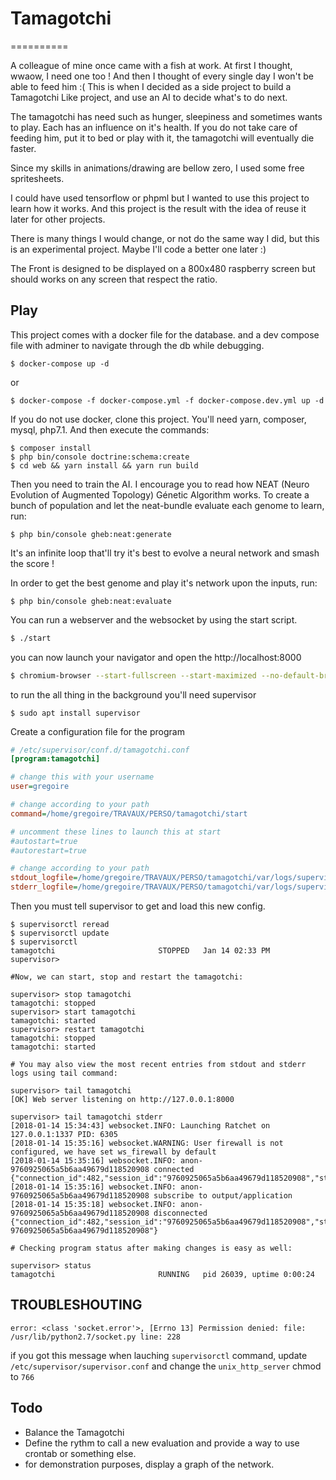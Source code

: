 # Tamagotchi
==========

A colleague of mine once came with a fish at work.
At first I thought, wwaow, I need one too ! And then I thought of every single day I won't be able to feed him :(
This is when I decided as a side project to build a Tamagotchi Like project, and use an AI to decide what's to do next.
 
The tamagotchi has need such as hunger, sleepiness and sometimes wants to play.
Each has an influence on it's health. If you do not take care of feeding him, put it to bed or play with it,
the tamagotchi will eventually die faster.

Since my skills in animations/drawing are bellow zero, I used some free spritesheets. 

I could have used tensorflow or phpml but I wanted to use this project to learn how it works.
And this project is the result with the idea of reuse it later for other projects.

There is many things I would change, or not do the same way I did, but this is an experimental project.
Maybe I'll code a better one later :)

The Front is designed to be displayed on a 800x480 raspberry screen but should works on any screen that respect the ratio.

## Play

This project comes with a docker file for the database.
and a dev compose file with adminer to navigate through the db while debugging.

```shell
$ docker-compose up -d
```

or

```shell
$ docker-compose -f docker-compose.yml -f docker-compose.dev.yml up -d
```

If you do not use docker, clone this project.
You'll need yarn, composer, mysql, php7.1.
And then execute the commands:


```shell
$ composer install
$ php bin/console doctrine:schema:create
$ cd web && yarn install && yarn run build
```

Then you need to train the AI. 
I encourage you to read how NEAT (Neuro Evolution of Augmented Topology) Génetic Algorithm works.
To create a bunch of population and let the neat-bundle evaluate each genome to learn, run:

```shell
$ php bin/console gheb:neat:generate
```

It's an infinite loop that'll try it's best to evolve a neural network and smash the score !
  
In order to get the best genome and play it's network upon the inputs, run:

```shell
$ php bin/console gheb:neat:evaluate
```

You can run a webserver and the websocket by using the start script.

```bash
$ ./start
```

you can now launch your navigator and open the http://localhost:8000

```bash
$ chromium-browser --start-fullscreen --start-maximized --no-default-browser-check --incognito http://localhost:8000 &>/dev/null &
```

to run the all thing in the background you'll need supervisor

```shell
$ sudo apt install supervisor
```

Create a configuration file for the program

```ini
# /etc/supervisor/conf.d/tamagotchi.conf
[program:tamagotchi]

# change this with your username
user=gregoire

# change according to your path
command=/home/gregoire/TRAVAUX/PERSO/tamagotchi/start 

# uncomment these lines to launch this at start
#autostart=true
#autorestart=true

# change according to your path
stdout_logfile=/home/gregoire/TRAVAUX/PERSO/tamagotchi/var/logs/supervisor_stdout.log
stderr_logfile=/home/gregoire/TRAVAUX/PERSO/tamagotchi/var/logs/supervisor_stderr.log
```

Then you must tell supervisor to get and load this new config.

```shell
$ supervisorctl reread
$ supervisorctl update
$ supervisorctl
tamagotchi                       STOPPED   Jan 14 02:33 PM
supervisor> 

#Now, we can start, stop and restart the tamagotchi:
 
supervisor> stop tamagotchi
tamagotchi: stopped
supervisor> start tamagotchi
tamagotchi: started
supervisor> restart tamagotchi
tamagotchi: stopped
tamagotchi: started

# You may also view the most recent entries from stdout and stderr logs using tail command:

supervisor> tail tamagotchi
[OK] Web server listening on http://127.0.0.1:8000

supervisor> tail tamagotchi stderr
[2018-01-14 15:34:43] websocket.INFO: Launching Ratchet on 127.0.0.1:1337 PID: 6305  
[2018-01-14 15:35:16] websocket.WARNING: User firewall is not configured, we have set ws_firewall by default  
[2018-01-14 15:35:16] websocket.INFO: anon-9760925065a5b6aa49679d118520908 connected {"connection_id":482,"session_id":"9760925065a5b6aa49679d118520908","storage_id":482} 
[2018-01-14 15:35:16] websocket.INFO: anon-9760925065a5b6aa49679d118520908 subscribe to output/application  
[2018-01-14 15:35:18] websocket.INFO: anon-9760925065a5b6aa49679d118520908 disconnected {"connection_id":482,"session_id":"9760925065a5b6aa49679d118520908","storage_id":482,"username":"anon-9760925065a5b6aa49679d118520908"} 

# Checking program status after making changes is easy as well:

supervisor> status
tamagotchi                       RUNNING   pid 26039, uptime 0:00:24
```

## TROUBLESHOUTING

`error: <class 'socket.error'>, [Errno 13] Permission denied: file: /usr/lib/python2.7/socket.py line: 228`

if you got this message when lauching `supervisorctl` command, 
update `/etc/supervisor/supervisor.conf` and change the `unix_http_server` chmod to `766`


## Todo
* Balance the Tamagotchi
* Define the rythm to call a new evaluation and provide a way to use crontab or something else.
* for demonstration purposes, display a graph of the network.
